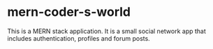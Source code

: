# mern-coder-s-world
This is a MERN stack application. It is a small social network app that includes authentication, profiles and forum posts.
